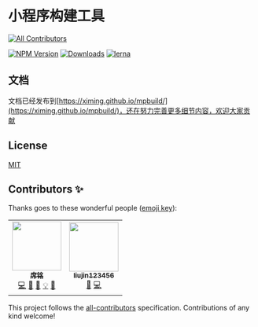 # 小程序构建工具
<!-- ALL-CONTRIBUTORS-BADGE:START - Do not remove or modify this section -->
[![All Contributors](https://img.shields.io/badge/all_contributors-2-orange.svg?style=flat-square)](#contributors-)
<!-- ALL-CONTRIBUTORS-BADGE:END -->

[comment]: <> ([![npm dependents]&#40;https://badgen.net/npm/dependents/mpbuild&#41;]&#40;https://www.npmjs.com/package/mpbuild?activeTab=dependents&#41;)
[![NPM Version](http://img.shields.io/npm/v/mpbuild.svg?style=flat)](https://www.npmjs.org/package/mpbuild)
[![Downloads](https://badgen.net/npm/dt/mpbuild)](https://www.npmjs.com/package/mpbuild)
[![lerna](https://img.shields.io/badge/maintained%20with-lerna-cc00ff.svg)](https://lerna.js.org/)
<br>

## 文档

文档已经发布到[https://ximing.github.io/mpbuild/](https://ximing.github.io/mpbuild/)，还在努力完善更多细节内容，欢迎大家贡献

## License

[MIT](https://github.com/ximing/mpbuild/blob/master/LICENSE)

## Contributors ✨

Thanks goes to these wonderful people ([emoji key](https://allcontributors.org/docs/en/emoji-key)):

<!-- ALL-CONTRIBUTORS-LIST:START - Do not remove or modify this section -->
<!-- prettier-ignore-start -->
<!-- markdownlint-disable -->
<table>
  <tr>
    <td align="center"><a href="https://ximing.ren"><img src="https://avatars.githubusercontent.com/u/4659887?v=4?s=100" width="100px;" alt=""/><br /><sub><b>席铭</b></sub></a><br /><a href="https://github.com/ximing/mpbuild/commits?author=ximing" title="Code">💻</a> <a href="#blog-ximing" title="Blogposts">📝</a> <a href="https://github.com/ximing/mpbuild/commits?author=ximing" title="Documentation">📖</a> <a href="#example-ximing" title="Examples">💡</a> <a href="#maintenance-ximing" title="Maintenance">🚧</a></td>
    <td align="center"><a href="https://github.com/liujin10"><img src="https://avatars.githubusercontent.com/u/18552493?v=4?s=100" width="100px;" alt=""/><br /><sub><b>liujin123456</b></sub></a><br /><a href="https://github.com/ximing/mpbuild/issues?q=author%3Aliujin10" title="Bug reports">🐛</a> <a href="https://github.com/ximing/mpbuild/commits?author=liujin10" title="Code">💻</a></td>
  </tr>
</table>

<!-- markdownlint-restore -->
<!-- prettier-ignore-end -->

<!-- ALL-CONTRIBUTORS-LIST:END -->

This project follows the [all-contributors](https://github.com/all-contributors/all-contributors) specification. Contributions of any kind welcome!